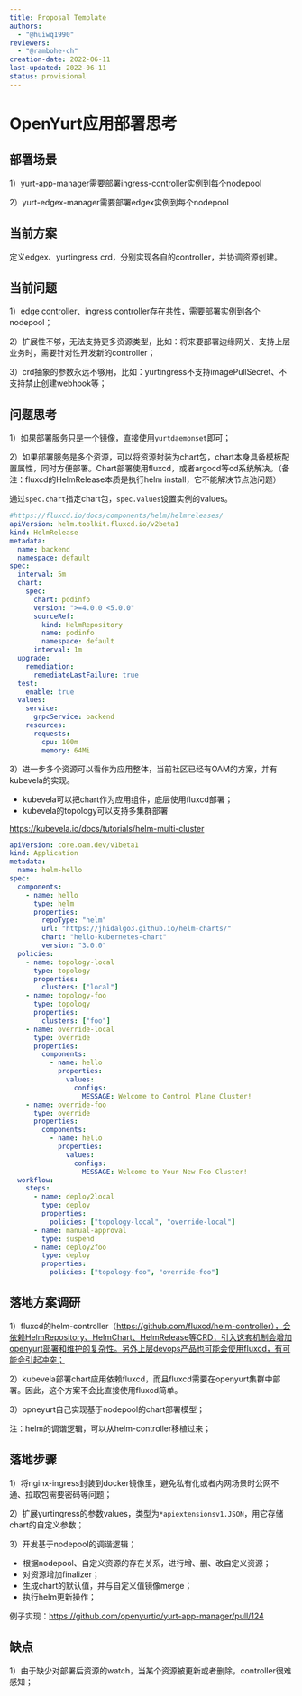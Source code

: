 ```yaml
---
title: Proposal Template
authors:
  - "@huiwq1990"
reviewers:
  - "@rambohe-ch"
creation-date: 2022-06-11
last-updated: 2022-06-11
status: provisional
---
```


# OpenYurt应用部署思考

## 部署场景

1）yurt-app-manager需要部署ingress-controller实例到每个nodepool

2）yurt-edgex-manager需要部署edgex实例到每个nodepool

## 当前方案

定义edgex、yurtingress crd，分别实现各自的controller，并协调资源创建。

## 当前问题

1）edge controller、ingress controller存在共性，需要部署实例到各个nodepool；

2）扩展性不够，无法支持更多资源类型，比如：将来要部署边缘网关、支持上层业务时，需要针对性开发新的controller；

3）crd抽象的参数永远不够用，比如：yurtingress不支持imagePullSecret、不支持禁止创建webhook等；

## 问题思考

1）如果部署服务只是一个镜像，直接使用`yurtdaemonset`即可；

2）如果部署服务是多个资源，可以将资源封装为chart包，chart本身具备模板配置属性，同时方便部署。Chart部署使用fluxcd，或者argocd等cd系统解决。（备注：fluxcd的HelmRelease本质是执行helm install，它不能解决节点池问题）

通过`spec.chart`指定chart包，`spec.values`设置实例的values。

```yaml
#https://fluxcd.io/docs/components/helm/helmreleases/
apiVersion: helm.toolkit.fluxcd.io/v2beta1
kind: HelmRelease
metadata:
  name: backend
  namespace: default
spec:
  interval: 5m
  chart:
    spec:
      chart: podinfo
      version: ">=4.0.0 <5.0.0"
      sourceRef:
        kind: HelmRepository
        name: podinfo
        namespace: default
      interval: 1m
  upgrade:
    remediation:
      remediateLastFailure: true
  test:
    enable: true
  values:
    service:
      grpcService: backend
    resources:
      requests:
        cpu: 100m
        memory: 64Mi
```

3）进一步多个资源可以看作为应用整体，当前社区已经有OAM的方案，并有kubevela的实现。

- kubevela可以把chart作为应用组件，底层使用fluxcd部署；
- kubevela的topology可以支持多集群部署

https://kubevela.io/docs/tutorials/helm-multi-cluster

```yaml
apiVersion: core.oam.dev/v1beta1
kind: Application
metadata:
  name: helm-hello
spec:
  components:
    - name: hello
      type: helm
      properties:
        repoType: "helm"
        url: "https://jhidalgo3.github.io/helm-charts/"
        chart: "hello-kubernetes-chart"
        version: "3.0.0"
  policies:
    - name: topology-local
      type: topology
      properties:
        clusters: ["local"]
    - name: topology-foo
      type: topology
      properties:
        clusters: ["foo"]
    - name: override-local
      type: override
      properties:
        components:
          - name: hello
            properties:
              values:
                configs:
                  MESSAGE: Welcome to Control Plane Cluster!
    - name: override-foo
      type: override
      properties:
        components:
          - name: hello
            properties:
              values:
                configs:
                  MESSAGE: Welcome to Your New Foo Cluster!
  workflow:
    steps:
      - name: deploy2local
        type: deploy
        properties:
          policies: ["topology-local", "override-local"]
      - name: manual-approval
        type: suspend
      - name: deploy2foo
        type: deploy
        properties:
          policies: ["topology-foo", "override-foo"]
```

## 落地方案调研

1）fluxcd的helm-controller（https://github.com/fluxcd/helm-controller），会依赖HelmRepository、HelmChart、HelmRelease等CRD，引入这套机制会增加openyurt部署和维护的复杂性。另外上层devops产品也可能会使用fluxcd，有可能会引起冲突；

2）kubevela部署chart应用依赖fluxcd，而且fluxcd需要在openyurt集群中部署。因此，这个方案不会比直接使用fluxcd简单。

3）opneyurt自己实现基于nodepool的chart部署模型；

注：helm的调谐逻辑，可以从helm-controller移植过来；

## 落地步骤

1）将nginx-ingress封装到docker镜像里，避免私有化或者内网场景时公网不通、拉取包需要密码等问题；

2）扩展yurtingress的参数values，类型为`*apiextensionsv1.JSON`，用它存储chart的自定义参数；

3）开发基于nodepool的调谐逻辑；
  - 根据nodepool、自定义资源的存在关系，进行增、删、改自定义资源；
  - 对资源增加finalizer；
  - 生成chart的默认值，并与自定义值镜像merge；
  - 执行helm更新操作；

  例子实现：https://github.com/openyurtio/yurt-app-manager/pull/124

## 缺点

1）由于缺少对部署后资源的watch，当某个资源被更新或者删除，controller很难感知；
